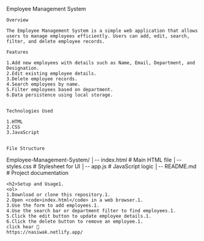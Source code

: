 Employee Management System 
    
    Overview

    The Employee Management System is a simple web application that allows users to manage employees efficiently. Users can add, edit, search, filter, and delete employee records.
    
    Features
    
    1.Add new employees with details such as Name, Email, Department, and Designation.
    2.Edit existing employee details.
    3.Delete employee records.
    4.Search employees by name.
    5.Filter employees based on department.
    6.Data persistence using local storage.
    
    
    Technologies Used

    1.HTML
    2.CSS
    3.JavaScript
 
    
    File Structure
    
Employee-Management-System/
│-- index.html         # Main HTML file
│-- styles.css         # Stylesheet for UI
│-- app.js             # JavaScript logic
│-- README.md          # Project documentation
    
    
    <h2>Setup and Usage1.
    <ol>
    1.Download or clone this repository.1.
    2.Open <code>index.html</code> in a web browser.1.
    3.Use the form to add employees.1.
    4.Use the search bar or department filter to find employees.1.
    5.Click the edit button to update employee details.1.
    6.Click the delete button to remove an employee.1.
    click hear 🚀
    https://nasiwak.netlify.app/

</body>
</html>
